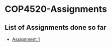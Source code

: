 # COP4520-Assignments

## List of Assignments done so far
- [Assignment 1](https://github.com/pedrofcarvalho/COP4520-Assignments/tree/main/Assignment%201)